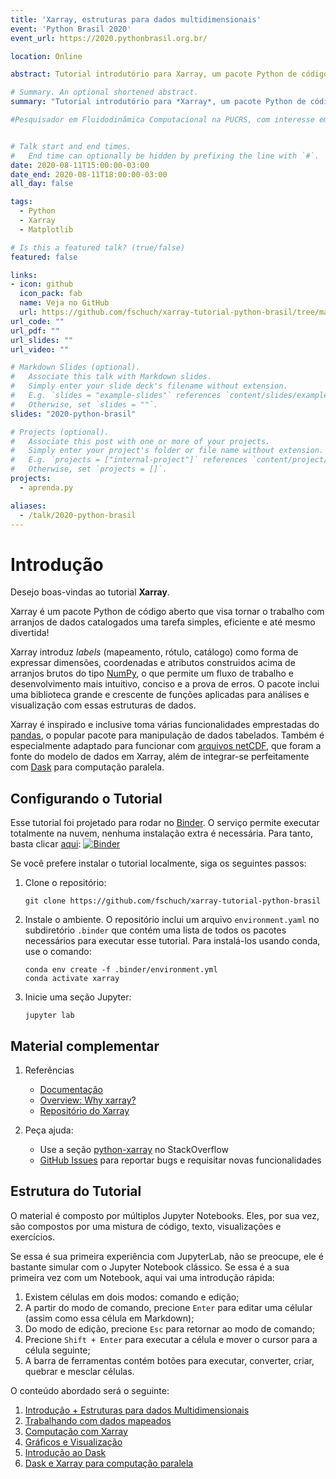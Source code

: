 ```yaml
---
title: 'Xarray, estruturas para dados multidimensionais'
event: 'Python Brasil 2020'
event_url: https://2020.pythonbrasil.org.br/

location: Online

abstract: Tutorial introdutório para Xarray, um pacote Python de código aberto que é capaz de tornar o trabalho com arranjos de dados multidimensionais e catalogados uma tarefa simples e eficiente. Destaca-se a sua sinergia com outras ferramentas para I/O, plotagem e computação paralela.

# Summary. An optional shortened abstract.
summary: "Tutorial introdutório para *Xarray*, um pacote Python de código aberto que é capaz de tornar o trabalho com arranjos de dados multidimensionais e catalogados uma tarefa simples e eficiente. Destaca-se a sua sinergia com outras ferramentas para I/O, plotagem e computação paralela."

#Pesquisador em Fluidodinâmica Computacional na PUCRS, com interesse em: Escoamentos turbulentos, transferência de calor e massa, e interação fluido-estrutura; Processamento e visualização de dados em Python; Jupyter Notebook como uma ferramenta de colaboração, pesquisa e ensino.


# Talk start and end times.
#   End time can optionally be hidden by prefixing the line with `#`.
date: 2020-08-11T15:00:00-03:00
date_end: 2020-08-11T18:00:00-03:00
all_day: false

tags:
  - Python
  - Xarray
  - Matplotlib

# Is this a featured talk? (true/false)
featured: false

links:
- icon: github
  icon_pack: fab
  name: Veja no GitHub
  url: https://github.com/fschuch/xarray-tutorial-python-brasil/tree/master/python-brasil-2020
url_code: ""
url_pdf: ""
url_slides: ""
url_video: ""

# Markdown Slides (optional).
#   Associate this talk with Markdown slides.
#   Simply enter your slide deck's filename without extension.
#   E.g. `slides = "example-slides"` references `content/slides/example-slides.md`.
#   Otherwise, set `slides = ""`.
slides: "2020-python-brasil"

# Projects (optional).
#   Associate this post with one or more of your projects.
#   Simply enter your project's folder or file name without extension.
#   E.g. `projects = ["internal-project"]` references `content/project/deep-learning/index.md`.
#   Otherwise, set `projects = []`.
projects:
  - aprenda.py

aliases:
  - /talk/2020-python-brasil
---
```


# Introdução

Desejo boas-vindas ao tutorial **Xarray**.

Xarray é um pacote Python de código aberto que visa tornar o trabalho com arranjos de dados catalogados uma tarefa simples, eficiente e até mesmo divertida!

Xarray introduz *labels* (mapeamento, rótulo, catálogo) como forma de expressar dimensões, coordenadas e atributos construidos acima de arranjos brutos do tipo [NumPy](https://numpy.org/),
o que permite um fluxo de trabalho e desenvolvimento mais intuitivo, conciso e a prova de erros.
O pacote inclui uma biblioteca grande e crescente de funções aplicadas para análises e visualização com essas estruturas de dados.

Xarray é inspirado e inclusive toma várias funcionalidades emprestadas do [pandas](https://pandas.pydata.org/), o popular pacote para manipulação de dados tabelados.
Também é especialmente adaptado para funcionar com [arquivos netCDF](http://www.unidata.ucar.edu/software/netcdf), que foram a fonte do modelo de dados em Xarray, além de integrar-se perfeitamente com [Dask](http://dask.org/) para computação paralela.

## Configurando o Tutorial

Esse tutorial foi projetado para rodar no [Binder](https://mybinder.org/).
O serviço permite executar totalmente na nuvem, nenhuma instalação extra é necessária.
Para tanto, basta clicar [aqui](https://mybinder.org/v2/gh/fschuch/xarray-tutorial-python-brasil/master?urlpath=lab):
[![Binder](https://mybinder.org/badge_logo.svg)](https://mybinder.org/v2/gh/fschuch/xarray-tutorial-python-brasil/master?urlpath=lab)

Se você prefere instalar o tutorial localmente, siga os seguintes passos:

1. Clone o repositório:

   ```
   git clone https://github.com/fschuch/xarray-tutorial-python-brasil
   ```

1. Instale o ambiente. O repositório inclui um arquivo `environment.yaml` no subdiretório `.binder` que contém uma lista de todos os pacotes necessários para executar esse tutorial.
   Para instalá-los usando conda, use o comando:

   ```
   conda env create -f .binder/environment.yml
   conda activate xarray
   ```

1. Inicie uma seção Jupyter:

   ```
   jupyter lab
   ```

## Material complementar

1. Referências

    - [Documentação](http://xarray.pydata.org/en/stable/)
    - [Overview: Why xarray?](http://xarray.pydata.org/en/stable/why-xarray.html)
    - [Repositório do Xarray](https://github.com/pydata/xarray)

1. Peça ajuda:

    - Use a seção [python-xarray](https://stackoverflow.com/questions/tagged/python-xarray) no StackOverflow
    - [GitHub Issues](https://github.com/pydata/xarray/issues) para reportar bugs e requisitar novas funcionalidades


## Estrutura do Tutorial

O material é composto por múltiplos Jupyter Notebooks. Eles, por sua vez, são compostos por uma mistura de código, texto, visualizações e exercícios.

Se essa é sua primeira experiência com JupyterLab, não se preocupe, ele é bastante simular com o Jupyter Notebook clássico. Se essa é a sua primeira vez com um Notebook, aqui vai uma introdução rápida:

1. Existem células em dois modos: comando e edição;
1. A partir do modo de comando, precione `Enter` para editar uma célular (assim como essa célula em Markdown);
1. Do modo de edição, precione `Esc` para retornar ao modo de comando;
1. Precione `Shift + Enter` para executar a célula e mover o cursor para a célula seguinte;
1. A barra de ferramentas contém botões para executar, converter, criar, quebrar e mesclar células.

O conteúdo abordado será o seguinte:

1. [Introdução + Estruturas para dados Multidimensionais](https://nbviewer.jupyter.org/github/fschuch/xarray-tutorial-python-brasil/blob/master/python-brasil-2020/01_estruturas_de_dados_e_io.ipynb)
1. [Trabalhando com dados mapeados](https://nbviewer.jupyter.org/github/fschuch/xarray-tutorial-python-brasil/blob/master/python-brasil-2020/02_trabalhando_com_dados_mapeados.ipynb)
1. [Computação com Xarray](https://nbviewer.jupyter.org/github/fschuch/xarray-tutorial-python-brasil/blob/master/python-brasil-2020/03_calculos_com_xarray.ipynb)
1. [Gráficos e Visualização](https://nbviewer.jupyter.org/github/fschuch/xarray-tutorial-python-brasil/blob/master/python-brasil-2020/04_graficos_e_visualizacao.ipynb)
1. [Introdução ao Dask](https://nbviewer.jupyter.org/github/fschuch/xarray-tutorial-python-brasil/blob/master/python-brasil-2020/05_introducao_ao_dask.ipynb)
1. [Dask e Xarray para computação paralela](https://nbviewer.jupyter.org/github/fschuch/xarray-tutorial-python-brasil/blob/master/python-brasil-2020/06_xarray_e_dask.ipynb)
